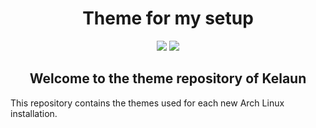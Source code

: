 <div align="center">
  <h1>Theme for my setup</h1>
</div>

<div align="center">
  <img src="https://img.shields.io/maintenance/yes/2020?label=maintained&style=flat-square"> <img src="https://img.shields.io/badge/contribution-welcome-brightgreen&?style=flat-square">

  <h2>Welcome to the theme repository of Kelaun</h2>
</div>

<div align="left">
  <p>
    This repository contains the themes used for each new Arch Linux installation.<br>
  </p>
</div>
